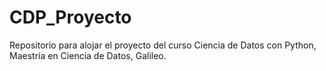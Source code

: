 # CDP_Proyecto
Repositorio para alojar el proyecto del curso Ciencia de Datos con Python, Maestría en Ciencia de Datos, Galileo.
